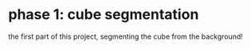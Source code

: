 # phase 1: cube segmentation

the first part of this project, segmenting the cube from the background!
